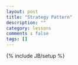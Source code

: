 ```yaml
---
layout: post
title: "Strategy Pattern"
description: ""
category: lessons
comments : false
tags: []
---
```

{% include JB/setup %}
